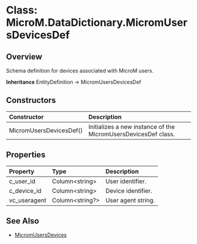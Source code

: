 ﻿# Class: MicroM.DataDictionary.MicromUsersDevicesDef
## Overview
Schema definition for devices associated with MicroM users.

**Inheritance**
EntityDefinition -> MicromUsersDevicesDef

## Constructors
| Constructor | Description |
|:------------|:-------------|
| MicromUsersDevicesDef() | Initializes a new instance of the MicromUsersDevicesDef class. |

## Properties
| Property | Type | Description |
|:------------|:-------------|:-------------|
| c_user_id | Column&lt;string&gt; | User identifier. |
| c_device_id | Column&lt;string&gt; | Device identifier. |
| vc_useragent | Column&lt;string?&gt; | User agent string. |

## See Also
- [MicromUsersDevices](../MicromUsersDevices/index.md)

